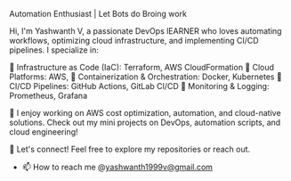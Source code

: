 Automation Enthusiast | Let Bots do Broing work

Hi, I'm Yashwanth V, a passionate DevOps lEARNER who loves automating workflows, optimizing cloud infrastructure, and implementing CI/CD pipelines. I specialize in:

🔹 Infrastructure as Code (IaC): Terraform, AWS CloudFormation
🔹 Cloud Platforms: AWS, 
🔹 Containerization & Orchestration: Docker, Kubernetes
🔹 CI/CD Pipelines: GitHub Actions, GitLab CI/CD
🔹 Monitoring & Logging: Prometheus, Grafana

📌 I enjoy working on AWS cost optimization, automation, and cloud-native solutions. Check out my mini projects on DevOps, automation scripts, and cloud engineering!

💬 Let's connect! Feel free to explore my repositories or reach out.
- 📫 How to reach me @yashwanth1999v@gmail.com

<!---
yash1999v/yash1999v is a ✨ special ✨ repository because its `README.md` (this file) appears on your GitHub profile.
You can click the Preview link to take a look at your changes.
--->
